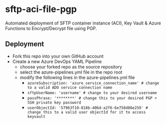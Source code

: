 # sftp-aci-file-pgp

Automated deployment of SFTP container instance (ACI), Key Vault & Azure Functions to Encrypt/Decrypt file using PGP.

## Deployment
- Fork this repo into your own GitHub account
- Create a new Azure DevOps YAML Pipeline
  - choose your forked repo as the source repository
  - select the azure-pipelines.yml file in the repo root
  - modify the following lines in the azure-pipelines.yml file
    - `azureSubscription: 'azure_service_connection_name' # change to a valid ADO service connection name`
    - `sftpUserName: 'username' # change to your desired username`
    - `passPhrase: '********' # change this to your desired PGP + SSH private key password`
    - `userObjectId: '57963f10-818b-406d-a2f6-6e758d86e259' # change this to a valid user objectId for it to access keyvault`
   
